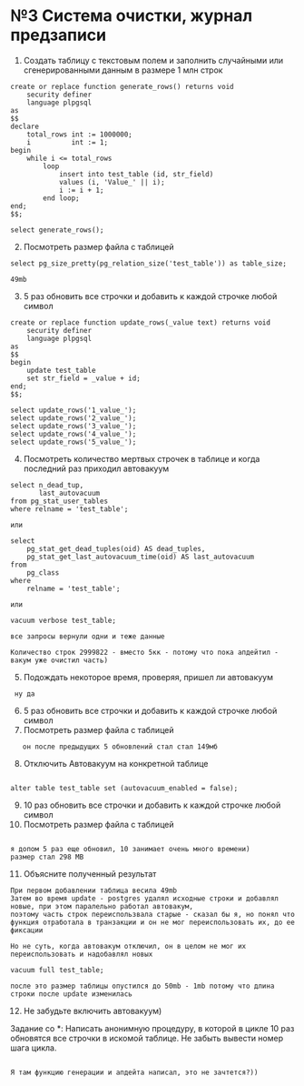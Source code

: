 
# №3 Система очистки, журнал предзаписи


1. Создать таблицу с текстовым полем и заполнить случайными или сгенерированными данным в размере 1 млн строк
```
create or replace function generate_rows() returns void
    security definer
    language plpgsql
as
$$
declare
    total_rows int := 1000000;
    i          int := 1;
begin
    while i <= total_rows
        loop
            insert into test_table (id, str_field)
            values (i, 'Value_' || i);
            i := i + 1;
        end loop;
end;
$$;

select generate_rows();

```
2. Посмотреть размер файла с таблицей

```
select pg_size_pretty(pg_relation_size('test_table')) as table_size;

49mb
```

3. 5 раз обновить все строчки и добавить к каждой строчке любой символ

```
create or replace function update_rows(_value text) returns void
    security definer
    language plpgsql
as
$$
begin
    update test_table
    set str_field = _value + id;
end;
$$;

select update_rows('1_value_');
select update_rows('2_value_');
select update_rows('3_value_');
select update_rows('4_value_');
select update_rows('5_value_');

```

4. Посмотреть количество мертвых строчек в таблице и когда последний раз приходил
   автовакуум

```
select n_dead_tup,
       last_autovacuum
from pg_stat_user_tables
where relname = 'test_table';

или

select
    pg_stat_get_dead_tuples(oid) AS dead_tuples,
    pg_stat_get_last_autovacuum_time(oid) AS last_autovacuum
from
    pg_class
where
    relname = 'test_table';

или

vacuum verbose test_table;

все запросы вернули одни и теже данные

Количество строк 2999822 - вместо 5кк - потому что пока апдейтил - вакум уже очистил часть)
```

5. Подождать некоторое время, проверяя, пришел ли автовакуум

``` ну да```

6. 5 раз обновить все строчки и добавить к каждой строчке любой символ
7. Посмотреть размер файла с таблицей

``` 
   он после предыдущих 5 обновлений стал стал 149мб
```

8. Отключить Автовакуум на конкретной таблице

```

alter table test_table set (autovacuum_enabled = false);

```

9. 10 раз обновить все строчки и добавить к каждой строчке любой символ
10. Посмотреть размер файла с таблицей

```

я допом 5 раз еще обновил, 10 занимает очень много времени)
размер стал 298 MB

```

11. Объясните полученный результат

```
При первом добавлении таблица весила 49mb
Затем во время update - postgres удалял исходные строки и добавлял новые, при этом паралельно работал автовакум, 
поэтому часть строк переиспользвала старые - сказал бы я, но понял что функция отработала в транзакции и он не мог переиспользовать их, до ее фиксации

Но не суть, когда автовакум отключил, он в целом не мог их переиспользовать и надобавлял новых

vacuum full test_table; 

после это размер таблицы опустился до 50mb - 1mb потому что длина строки после update изменилась

```

12. Не забудьте включить автовакуум)

Задание со *:
Написать анонимную процедуру, в которой в цикле 10 раз обновятся все строчки в искомой таблице.
Не забыть вывести номер шага цикла.

```

Я там функцию генерации и апдейта написал, это не зачтется?))

```
